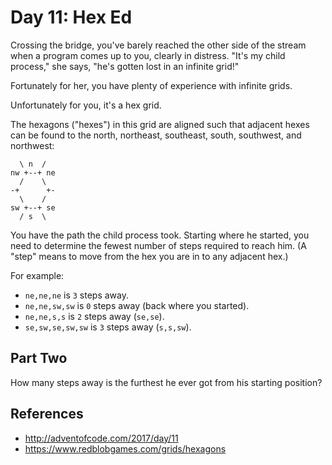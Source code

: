 # Day 11: Hex Ed

Crossing the bridge, you've barely reached the other side of the stream when a program comes up to you, clearly in distress. "It's my child process," she says, "he's gotten lost in an infinite grid!"

Fortunately for her, you have plenty of experience with infinite grids.

Unfortunately for you, it's a hex grid.

The hexagons ("hexes") in this grid are aligned such that adjacent hexes can be found to the north, northeast, southeast, south, southwest, and northwest:

```
  \ n  /
nw +--+ ne
  /    \
-+      +-
  \    /
sw +--+ se
  / s  \
```

You have the path the child process took. Starting where he started, you need to determine the fewest number of steps required to reach him. (A "step" means to move from the hex you are in to any adjacent hex.)

For example:

- `ne,ne,ne` is `3` steps away.
- `ne,ne,sw,sw` is `0` steps away (back where you started).
- `ne,ne,s,s` is `2` steps away (`se,se`).
- `se,sw,se,sw,sw` is `3` steps away (`s,s,sw`).

## Part Two

How many steps away is the furthest he ever got from his starting position?

## References
- http://adventofcode.com/2017/day/11
- https://www.redblobgames.com/grids/hexagons
